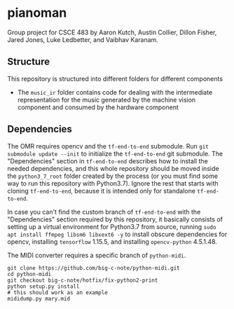 # pianoman

Group project for CSCE 483 by Aaron Kutch, Austin Collier, Dillon Fisher, Jared Jones,
Luke Ledbetter, and Vaibhav Karanam.

## Structure

This repository is structured into different folders for different components

- The `music_ir` folder contains code for dealing with the intermediate representation for the
   music generated by the machine vision component and consumed by the hardware component

## Dependencies

The OMR requires opencv and the `tf-end-to-end` submodule. Run `git submodule update --init` to
initialize the `tf-end-to-end` git submodule. The "Dependencies" section in `tf-end-to-end`
describes how to install the needed dependencies, and this whole repository should be moved inside
the `python3_7_root` folder created by the process (or you must find some way to run this repository
with Python3.7). Ignore the rest that starts with cloning `tf-end-to-end`, because it is intended
only for standalone `tf-end-to-end`.

In case you can't find the custom branch of `tf-end-to-end` with the "Dependencies" section
required by this repository, it basically consists of setting up a virtual environment for Python3.7
from source, running `sudo apt install ffmpeg libsm6 libxext6 -y` to install obscure dependencies
for opencv, installing `tensorflow` 1.15.5, and installing `opencv-python` 4.5.1.48.

The MIDI converter requires a specific branch of `python-midi`.
```
git clone https://github.com/big-c-note/python-midi.git
cd python-midi
git checkout big-c-note/hotfix/fix-python2-print
python setup.py install
# this should work as an example
mididump.py mary.mid
```
